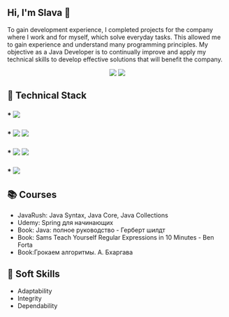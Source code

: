 ## Hi, I'm Slava 👋

To gain development experience, I completed projects for the company where I work and for myself, which solve everyday tasks. This allowed me to gain experience and understand many programming principles. My objective as a Java Developer is to continually improve and apply my technical skills to develop effective solutions that will benefit the company. 

<p align="center">
<a href="https://t.me/Demeyrg"><img src="https://img.shields.io/badge/Telegram-2CA5E0?style=for-the-badge&logo=telegram&logoColor=white" /></a>
<a href="mailto:slava.aleinikov@gmail.com"><img src="https://img.shields.io/badge/Gmail-D14836?style=for-the-badge&logo=gmail&logoColor=white" /></a> 
</p>


## 🔨 Technical Stack
### * <img src="https://img.shields.io/badge/Java-ED8B00?style=for-the-badge&logo=java&logoColor=white" />
### * <img src="https://img.shields.io/badge/PostgreSQL-316192?style=for-the-badge&logo=postgresql&logoColor=white" /> <img src="https://img.shields.io/badge/MySQL-005C84?style=for-the-badge&logo=mysql&logoColor=white" />
### * <img src="https://img.shields.io/badge/Spring-6DB33F?style=for-the-badge&logo=spring&logoColor=white" /> <img src="https://img.shields.io/badge/Spring_Boot-F2F4F9?style=for-the-badge&logo=spring-boot" />
### * <img src="https://img.shields.io/badge/apache_maven-C71A36?style=for-the-badge&logo=apachemaven&logoColor=white" />

## 📚 Courses
* JavaRush:  Java Syntax, Java Core, Java Collections
* Udemy:  Spring для начинающих 
* Book: Java: полное руководство - Герберт шилдт
* Book: Sams Teach Yourself Regular Expressions in 10 Minutes - Ben Forta
* Book:Грокаем алгоритмы. А. Бхаргава

## 💬 Soft Skills
* Adaptability
* Integrity
* Dependability

<!--
**Demeyrg/Demeyrg** is a ✨ _special_ ✨ repository because its `README.md` (this file) appears on your GitHub profile.

Here are some ideas to get you started:

- 🔭 I’m currently working on ...
- 🌱 I’m currently learning ...
- 👯 I’m looking to collaborate on ...
- 🤔 I’m looking for help with ...
- 💬 Ask me about ...
- 📫 How to reach me: ...
- 😄 Pronouns: ...
- ⚡ Fun fact: ...
-->
